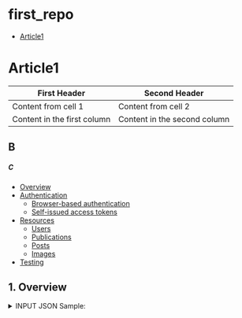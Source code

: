 # first_repo

- [Article1](#1-art)

# Article1

First Header | Second Header
------------ | -------------
Content from cell 1 | Content from cell 2
Content in the first column | Content in the second column

## B

##### C



- [Overview](#1-overview)
- [Authentication](#2-authentication)
  - [Browser-based authentication](#21-browser-based-authentication)
  - [Self-issued access tokens](#22-self-issued-access-tokens)
- [Resources](#3-resources)
  - [Users](#31-users)
  - [Publications](#32-publications)
  - [Posts](#33-posts)
  - [Images](#34-images)
- [Testing](#4-testing)

## 1. Overview



<details><summary>INPUT JSON Sample:</summary>
<p>

#### yes, even hidden code blocks!

  {
"order_header": {
        		"website_order_id": "web_001",
       		 "order_date": "2021-03-12",
       		 "shipping_total": 35.56,
        		"shipping_tax": null,
        		"cart_tax": null,
        		"total": 540.12,
        		"total_tax": null,
        		"prices_include_tax": true,
        		"currency": "USD",
        		"customer_note": null,
		"is_paid": false,
    		},
    "discounts": {
        		"discount_total": 200.0,
        		"discount_tax": null
    		},
    "buyer": {
        "buyer_account_id": 100110,
        "buyer_ip_address": "192.168.1.1",
        "buyer_license" : {
    		"license_name": "567-09977"
    		"license_expiry_date": "",
		"title": "Dr.",
    		"first_name": "Joe",
    		"middle_name": "",
    		"last_name": "Doe",
		"state": "Nevada",
 		"country": "US",
		"profession": "General practitioner",
		"specialty": "Family doctor"
	           },
    "buyer_address": {
    		"title": null,
        		"first_name": "John",
        		"middle_name": null,
        		"last_name": "Smith",
        		"company": "John Smith",
        		"address_1": "1 some street",
        		"address_2": null,
        		"city": "New York",
        		"state": "New York",
        		"postcode": "10033",
        		"country": "US",
        		"phone_number_1": "555-555-55-55",
        		"phone_number_2": null,
        		"email": "something@gmail.com"
		}
    },
    "shipping": {
        		"title": null,
        		"first_name": "John",
        		"middle_name": null,
        		"last_name": "Smith",
        		"company": "John Smith",
        		"address_1": "1 some street",
        		"address_2": null,
        		"city": "New York",
        		"state": "New York",
        		"postcode": "10033",
        		"country": "US",
        		"phone_number_1": "555-555-55-55",
        		"phone_number_2": null,
        		"email": "something@gmail.com"
   		},
    "payment_details": {
        		"payment_transaction_id": "payment001",
       		"payment_token": "card001",
        		"payment_method_type": "CC",
        		"payment_method_description": "4156 78XX XXXX 0019",
		"payment_mid": 10928
    		},
    "line_items": [
            		{
                	"product_id": 123,
                	"quantity": 10,
                	"price": 12.20,
                	"total": 122.00,
                	"total_tax": null
            		}
        	]
}

```python
print("hello world!")
```

</p>
</details>
